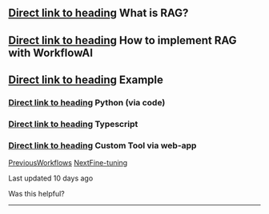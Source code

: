 ## [Direct link to heading](https://docs.workflowai.com/ai-agents-playbook/rag\#what-is-rag)    What is RAG?

## [Direct link to heading](https://docs.workflowai.com/ai-agents-playbook/rag\#how-to-implement-rag-with-workflowai)    How to implement RAG with WorkflowAI

## [Direct link to heading](https://docs.workflowai.com/ai-agents-playbook/rag\#example)    Example

### [Direct link to heading](https://docs.workflowai.com/ai-agents-playbook/rag\#python-via-code)    Python (via code)

### [Direct link to heading](https://docs.workflowai.com/ai-agents-playbook/rag\#typescript)    Typescript

### [Direct link to heading](https://docs.workflowai.com/ai-agents-playbook/rag\#custom-tool-via-web-app)    Custom Tool via web-app

[PreviousWorkflows](https://docs.workflowai.com/ai-agents-playbook/workflows) [NextFine-tuning](https://docs.workflowai.com/ai-agents-playbook/fine-tuning)

Last updated 10 days ago

Was this helpful?

* * *
